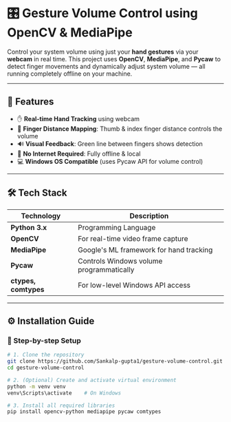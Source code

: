# 🎛️ Gesture Volume Control using OpenCV & MediaPipe

Control your system volume using just your **hand gestures** via your **webcam** in real time. This project uses **OpenCV**, **MediaPipe**, and **Pycaw** to detect finger movements and dynamically adjust system volume — all running completely offline on your machine.

---

## 🚀 Features

- ✋ **Real-time Hand Tracking** using webcam  
- 📏 **Finger Distance Mapping**: Thumb & index finger distance controls the volume  
- 🔊 **Visual Feedback**: Green line between fingers shows detection  
- 🧠 **No Internet Required**: Fully offline & local  
- 💻 **Windows OS Compatible** (uses Pycaw API for volume control)

---

## 🛠️ Tech Stack

| Technology        | Description                                 |
|-------------------|---------------------------------------------|
| **Python 3.x**     | Programming Language                        |
| **OpenCV**         | For real-time video frame capture           |
| **MediaPipe**      | Google's ML framework for hand tracking     |
| **Pycaw**          | Controls Windows volume programmatically    |
| **ctypes, comtypes** | For low-level Windows API access           |

---

## ⚙️ Installation Guide

### 🔧 Step-by-step Setup

```bash
# 1. Clone the repository
git clone https://github.com/Sankalp-gupta1/gesture-volume-control.git
cd gesture-volume-control

# 2. (Optional) Create and activate virtual environment
python -m venv venv
venv\Scripts\activate    # On Windows

# 3. Install all required libraries
pip install opencv-python mediapipe pycaw comtypes

